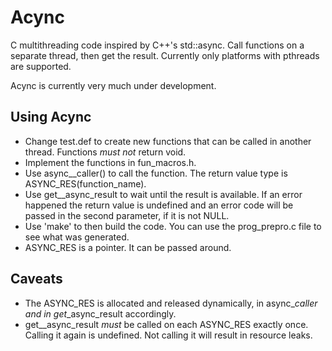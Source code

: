 # Acync
C multithreading code inspired by C++'s std::async. 
Call functions on a separate thread, then get the result.
Currently only platforms with pthreads are supported.

Acync is currently very much under development.

## Using Acync
* Change test.def to create new functions that can be called in another thread. Functions *must not* return void.
* Implement the functions in fun_macros.h.
* Use async_<function name>_caller() to call the function. The return value type is ASYNC_RES(function_name).
* Use get_<function name>_async_result to wait until the result is available. If an error happened the return value is undefined and an error code will be passed in the second parameter, if it is not NULL.
* Use 'make' to then build the code. You can use the prog_prepro.c file to see what was generated.
* ASYNC_RES is a pointer. It can be passed around.

## Caveats
* The ASYNC_RES is allocated and released dynamically, in async_<fname>_caller and in get_<fname>_async_result accordingly.
* get_<fname>_async_result *must* be called on each ASYNC_RES exactly once. Calling it again is undefined. Not calling it will result in resource leaks.

